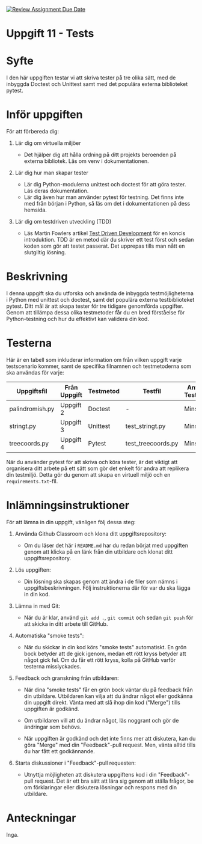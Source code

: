 [![Review Assignment Due Date](https://classroom.github.com/assets/deadline-readme-button-24ddc0f5d75046c5622901739e7c5dd533143b0c8e959d652212380cedb1ea36.svg)](https://classroom.github.com/a/wEQuma7V)
# Uppgift 11 - Tests

# Syfte

I den här uppgiften testar vi att skriva tester på tre olika sätt, med de
inbyggda Doctest och Unittest samt med det populära externa biblioteket pytest.

# Inför uppgiften

För att förbereda dig:

1. Lär dig om virtuella miljöer

   - Det hjälper dig att hålla ordning på ditt projekts beroenden på externa
     bibliotek. Läs om venv i dokumentationen.

2. Lär dig hur man skapar tester

   - Lär dig Python-modulerna unittest och doctest för att göra tester. Läs
     deras dokumentation.
   - Lär dig även hur man använder pytest för testning. Det finns inte med från
     början i Python, så läs om det i dokumentationen på dess hemsida.

3. Lär dig om testdriven utveckling (TDD)

   - Läs Martin Fowlers artikel [Test Driven Development](https://martinfowler.com/bliki/TestDrivenDevelopment.html)
     för en koncis introduktion. TDD är en metod där du skriver ett test först
     och sedan koden som gör att testet passerat. Det upprepas tills man nått en
     slutgiltig lösning.

# Beskrivning

I denna uppgift ska du utforska och använda de inbyggda testmöjligheterna i
Python med unittest och doctest, samt det populära externa testbiblioteket
pytest. Ditt mål är att skapa tester för tre tidigare genomförda uppgifter.
Genom att tillämpa dessa olika testmetoder får du en bred förståelse för
Python-testning och hur du effektivt kan validera din kod.

# Testerna

Här är en tabell som inkluderar information om från vilken uppgift varje
testscenario kommer, samt de specifika filnamnen och testmetoderna som ska
användas för varje:

| Uppgiftsfil     | Från Uppgift | Testmetod | Testfil            | Antal Testfall |
| --------------- | ------------ | --------- | ------------------ | -------------- |
| palindromish.py | Uppgift 2    | Doctest   | -                  | Minst 3        |
| stringt.py      | Uppgift 3    | Unittest  | test_stringt.py    | Minst 3        |
| treecoords.py   | Uppgift 4    | Pytest    | test_treecoords.py | Minst 3        |

När du använder pytest för att skriva och köra tester, är det viktigt att
organisera ditt arbete på ett sätt som gör det enkelt för andra att replikera
din testmiljö. Detta gör du genom att skapa en virtuell miljö och en
`requirements.txt`-fil.

# Inlämningsinstruktioner

För att lämna in din uppgift, vänligen följ dessa steg:

1. Använda Github Classroom och klona ditt uppgiftsrepository:

   - Om du läser det här i `README.md` har du redan börjat med uppgiften genom
     att klicka på en länk från din utbildare och klonat ditt
     uppgiftsrepository.

2. Lös uppgiften:

   - Din lösning ska skapas genom att ändra i de filer som nämns i
     uppgiftsbeskrivningen. Följ instruktionerna där för var du ska lägga in din
     kod.

3. Lämna in med Git:

   - När du är klar, använd `git add .`, `git commit` och sedan `git push` för
     att skicka in ditt arbete till GitHub.

4. Automatiska "smoke tests":

   - När du skickar in din kod körs "smoke tests" automatiskt. En grön bock
     betyder att de gick igenom, medan ett rött kryss betyder att något gick
     fel. Om du får ett rött kryss, kolla på GitHub varför testerna
     misslyckades.

5. Feedback och granskning från utbildaren:

   - När dina "smoke tests" får en grön bock väntar du på feedback från din
     utbildare. Utbildaren kan vilja att du ändrar något eller godkänna din
     uppgift direkt. Vänta med att slå ihop din kod ("Merge") tills uppgiften är
     godkänd.

   - Om utbildaren vill att du ändrar något, läs noggrant och gör de ändringar
     som behövs.

   - När uppgiften är godkänd och det inte finns mer att diskutera, kan du göra
     "Merge" med din "Feedback"-pull request. Men, vänta alltid tills du har
     fått ett godkännande.

6. Starta diskussioner i "Feedback"-pull requesten:

   - Utnyttja möjligheten att diskutera uppgiftens kod i din "Feedback"-pull
     request. Det är ett bra sätt att lära sig genom att ställa frågor, be om
     förklaringar eller diskutera lösningar och respons med din utbildare.

# Anteckningar

Inga.
